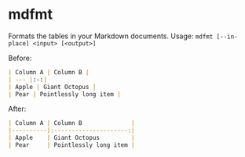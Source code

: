 # mdfmt

Formats the tables in your Markdown documents.
Usage: `mdfmt [--in-place] <input> [<output>]`

Before:

```md
| Column A | Column B |
| --- |:-:|
| Apple | Giant Octopus |
| Pear | Pointlessly long item |
```

After:

```md
| Column A | Column B              |
|----------|:---------------------:|
| Apple    | Giant Octopus         |
| Pear     | Pointlessly long item |
```

